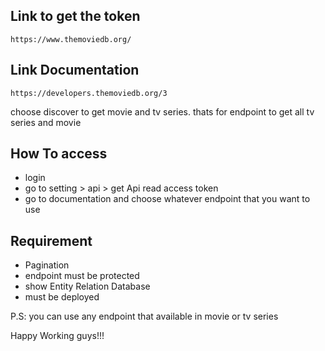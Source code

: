 ## Link to get the token

```shell
https://www.themoviedb.org/
```

## Link Documentation

```shell
https://developers.themoviedb.org/3
```

choose discover to get movie and tv series. thats for endpoint to get all tv series and movie

## How To access

- login
- go to setting > api > get Api read access token
- go to documentation and choose whatever endpoint that you want to use


## Requirement
- Pagination
- endpoint must be protected
- show Entity Relation Database
- must be deployed


P.S: you can use any endpoint that available in movie or tv series

Happy Working guys!!!
